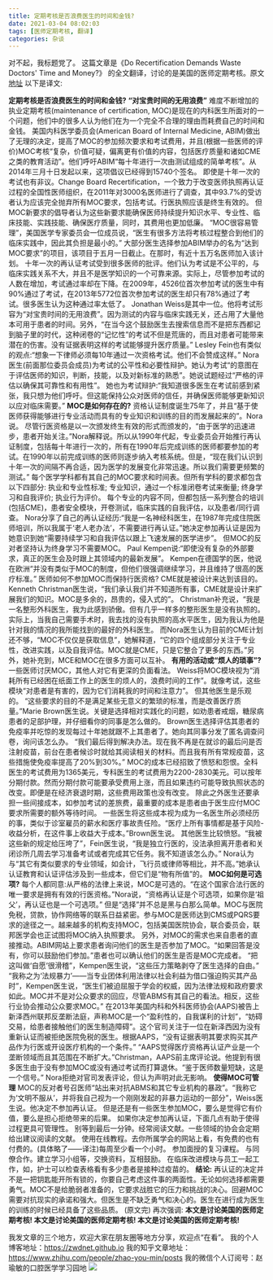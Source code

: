 ```yaml
---
title: 定期考核是否浪费医生的时间和金钱?
date: 2021-03-04 08:02:03
tags: [医师定期考核, 翻译]
categories: 杂谈
---
```

对不起，我标题党了。
这篇文章是《Do Recertification Demands Waste Doctors' Time and Money?》
的全文翻译，讨论的是美国的医师定期考核。原文[地址](http://changeboardrecert.com/medscape.html)
以下是译文:
    
**定期考核是否浪费医生的时间和金钱?**
**“对宝贵时间的无用浪费”**
难度不断增加的执业定期考核(maintenance of certification, MOC)是现在的内科医生所面对的一个问题，他们中的很多人认为他们在为一个完全不合理的理由而耗费自己的时间和金钱。
美国内科医学委员会(American Board of Internal Medicine, ABIM)做出了无理的决定，提高了MOC的参加频次要求和考试费用，并且(根据一些医师的评价)MOC考核“复杂，价值可疑，偏离更有价值的内容，包括医疗质量和诸如CME之类的教育活动”。他们呼吁ABIM“每十年进行一次由测试组成的简单考核”。从2014年三月十日发起以来，这项倡议已经得到15740个签名。
即使是十年一次的考试也有非议。Change Board Recertification，一个致力于改变医师执照再认证过程的全国性医师组织，在2011年对3000名医师进行了调查，其中93.7%的受访者认为应该完全抛弃所有MOC要求，包括考试。行医执照应该是终生有效的。
但MOC新要求的倡导者认为这些新要求能确保医师持续提升知识水平、专业性、临床技能、实践技能、确保医疗质量，同时，其费用也更加低廉。
“MOC很容易管理”，美国医学专家委员会一位成员说，“医生有很多方法将考核过程整合到他们的临床实践中，因此其负担是最小的。”
大部分医生选择参加ABIM举办的名为“达到MOC要求”的项目，该项目于五月一日截止。在那时，有近十五万名医师加入该计划。
十年一次的再认证考试受到很多医师的批评。他们认为考试是不公平的，与临床实践关系不大，并且不是医学知识的一个可靠来源。实际上，尽管参加考试的人数在增加，考试通过率却在下降。在2009年，4526位首次参加考试的医生中有90%通过了考试，在2013年5772位首次参加考试的医生却只有78%通过了考试。很多医生认为这种通过率太低了。
Jonathan Weiss是其中一位。他将考试形容为“对宝贵时间的无用浪费”。因为测试的内容与临床实践无关，还占用了大量他本可用于患者的时间。另外，“在当今这个鼓励医生去搜索信息而不是把东西都记到脑子里的时代，这种闭卷的“记忆性”的考试不但是荒唐的，而且对患者可能带来潜在的伤害。没有证据表明这样的考试能够提升医疗质量。”
Lesley Fein也有类似的观点:“想象一下律师必须每10年通过一次资格考试。他们不会赞成这样。”
Nora医生(前面那位委员会成员)为考试的公平性和必要性辩护。她认为考试“的意图在于评估医师的知识，判断，技能，以及对新标准的熟悉”。她说试题经过“严格的评估以确保其可靠性和有用性”。
她也为考试辩护:“我知道很多医生在考试前感到紧张，我只想为他们呼吁。但这能保持公众对医师的信任，并确保医师能够更新知识以应对临床需要。”
**MOC是如何存在的?**
资格认证制度诞生75年了，并且“基于使医师获得能够进行专业活动而具有的专业知识和训练的目的而发展起来的”。Nora说。
尽管行医资格是以一次颁发终生有效的形式而颁发的，“由于医学的迅速进步，患者开始关注。”Nora解释说。所以从1990年代起，专业委员会开始推行再认证制度，包括每十年进行一次的，所有在1990年后完成训练的医师都要参加的考试。在1990年以前完成训练的医师则逐步纳入考核系统。但是，“现在我们认识到十年一次的间隔不再合适，因为医学的发展变化非常迅速。所以我们需要更频繁的测试。”
每个医学学科都有其自己的MOC要求和时间表。但所有学科的要求都包含以下四部分:
执业和专业性标准;
专业知识，通过一个标准闭卷考试来衡量;
终身学习和自我评价;
执业行为评价。
每个专业的内容不同，但都包括一系列整合的培训(包括CME)，患者安全模块，开卷测试，临床实践的自我评估，以及患者/同行调查。
Nora分享了自己的再认证经历:“我是一名神经科医生，在1987年完成住院医师培训，所以我属于‘老人老办法’，不需要进行再认证。”她决定参加再认证是因为她意识到她“需要持续学习和自我评估以跟上飞速发展的医学进步”。
但MOC的反对者坚持认为终身学习不需要MOC。
Paul Kempen说:“即使没有复杂的外部要求，真正的医生会及时跟上其领域内的最新发展”。
Kempen在德国学的医，他说在欧洲“并没有类似于MOC的制度，但他们很强调继续学习，并且维持了很高的医疗标准。”
医师如何不参加MOC而保持行医资格?
CME就是被设计来达到该目的。Kenneth Christman医生说，“我们承认我们并不知道所有事，CME就是设计来扩展我们的知识。MOC是多余的，昂贵的，侵入式的”。
Christman补充说，“我是一名整形外科医生，我为此感到骄傲。但有几乎一样多的整形医生是没有执照的。实际上，当我自己需要手术时，我去找的没有执照的高水平医生，因为我认为他是针对我的情况的我所能找到的最好的外科医生。
而Nora医生认为目前的CME计划还不够，“MOC不仅仅是获取信息”，她解释道，“它的四个组成部分关注于专业性，改进实践，以及自我评估。MOC就是CME，只是它整合了更多的东西。”另外，她补充到，MCE和MOC在很多方面可以互补。
**有用的活动或“烦人的琐事”?**
一些医师讨厌MOC，其他人对它有更深的负面看法。
Weiss将MOC模块视为“消耗所有已经困在纸面工作上的医生的烦人的，浪费时间的工作”。就像考试，这些模块“对患者是有害的，因为它们消耗我的时间和注意力”。
但其他医生是乐观的。
“这些要求的目的不是满足某些无意义的繁琐的标准，而是改善医疗质量。”Marie Brown医生说。关键是选择相对实践化的问题，如劝患者戒烟，糖尿病患者的足部护理，并仔细看你的同事是怎么做的。
Brown医生选择评估其患者的免疫率并吃惊的发现每过十年她就跟不上其患者了。她向其同事分发了匿名调查问卷，询问该怎么办。
“我们最后得到解决办法。现在我不再是在就诊的最后问是否注射疫苗，前台在患者候诊时就给其阅读相关的材料。而且我有所有常规疫苗，这些措施使免疫率提高了20%到30%。”
MOC的成本已经招致了愤怒和怨恨。全科医生的考试费用为1365美元，专科医生的考试费用为2200-2830美元。可以按年分期付款。然而分期付款可能要承受费用上涨，而且如果违约可能导致执照状态的改变。即便是在经济衰退时期，这些费用政策也没有改变。
除此之外医生还要承担一些间接成本，如参加考试的差旅费，最重要的成本是患者由于医生应付MOC要求所需要的额外等待时间。
一些医生将这些成本视为成为一名医生所必须经历的事，类似于诊室雇员的薪水和医疗事故责任险。“医疗上所有事情都是基于风险-收益分析，在这件事上收益大于成本。”Brown医生说。
其他医生比较愤怒。“我被这些新的规定给压垮了”，Fein医生说，“我是独立行医的，没法承担离开患者和关闭诊所几周去学习准备考试或者完成其它任务。我不知道该怎么办。”
Nora认为与“其它有类似要求的专业领域，如会计，飞行员或律师等相比，并不高。”她承认认证教育和认证评估涉及到一些成本，但它们是“物有所值”的。
**MOC如何是可选项?**
每个人都同意:从严格的法律上来说，MOC是可选的。“在这个国家合法行医的唯一要求是拥有有效的行医资格。”Nora说，“资格再认证是个可选项，如果你是‘祖父’，再认证也是一个可选项。”
但是“选择”并不总是黑与白那么简单。MOC与医院免税，贷款，协作网络等的联系日益紧密。参与MOC是医师达到CMS或PQRS要求的途径之一。越来越多的机构支持MOC，包括美国医院协会，联合委员会，联邦医学会也正试图将MOC纳入执照要求。
另外，对MOC的需求也来自患者的直接推动。ABIM网站上要求患者询问他们的医生是否参加了MOC。“如果回答是没有，你可以鼓励他们参加。”患者也可以确认他们的医生是否是MOC完成者。
“把这叫做‘自愿’很滑稽”，Kempen医生说，“这些压力策略剥夺了医生选择的自由。”
“我称之为‘法规暴力’——当专业团体利用法律以社会利益为借口强迫购买其产品时”，Kempen医生说，“医生们被迫屈服于学会的权威，因为法律法规和政府要求如此。MOC并不是对公众要求的回应，尽管ABMS有其自己的看法。相反，这些行业协会推动公众要求MOC。”
在2013年美国内科和外科医师协会(AAPS)被告上新泽西州联邦反垄断法庭，声称MOC是一个“盈利性的，自我谋利的计划”，“妨碍交易，给患者接触他们的医生制造障碍”。这个官司关注于一位在新泽西因为没有重新认证而被拒绝医院免税的医生。根据AAPS，“没有证据表明其要求购买其产品作为行医或开设医疗机构的一个条件。”
“AAPS觉得医疗资格再认证产业是一个垄断领域而且其范围在不断扩大。”Christman，AAPS前主席评论说。他提到有很多医生由于没有参加MOC或没有通过考试而打算退休。“鉴于医师数量短缺，这是一个信号。”
Nora拒绝对官司发表评论，但认为声明对此无影响。
**使得MOC可管理**
MOC的反对者号召医师“站出来对抗ABMS和其它专业机构的暴政”。“我称它为‘文明不服从’，并将我自己视为一个刚刚发起的非暴力运动的一部分”，Weiss医生说。他决定不参加再认证。
但是还是有一些医生参加MOC，要么是觉得它有价值，要么是担心拒绝带来的后果。
如果你决定参加再认证，下面几点有助于使得过程更具可管理性。
别等到最后一分钟。经常阅读文献。一些领域的协会会定期给出建议阅读的文献。
使用在线教程。去你所属学会的网站上看，有免费的也有付费的。(具体略了——译注)每周至少看一个小时。
参加面授的复习课程。
与同僚合作。建立学习小组等，交换资料，互相鼓励。
在临床改进模块与员工一起工作，如，护士可以检查表格看有多少患者是接种过疫苗的。
**结论:**
再认证的决定并不是一把钥匙能开所有锁的，你要自己考虑这件事的两面性。无论如何选择都需要勇气。MOC不是给脆弱者准备的，它要求战胜它的压力和挑战的决心。回避MOC需要对抗现实的承诺和强大。但医生是不缺乏勇气和决心的。医生在进行成为医生的训练的时候已经具备了这些品质。
(原文完)
再次强调:
**本文是讨论美国的医师定期考核!
本文是讨论美国的医师定期考核!
本文是讨论美国的医师定期考核!**






我发文章的三个地方，欢迎大家在朋友圈等地方分享，欢迎点“在看”。
我的个人博客地址：https://zwdnet.github.io
我的知乎文章地址： https://www.zhihu.com/people/zhao-you-min/posts
我的微信个人订阅号：赵瑜敏的口腔医学学习园地
![](https://zymblog-1258069789.cos.ap-chengdu.myqcloud.com/other/wx.jpg)
